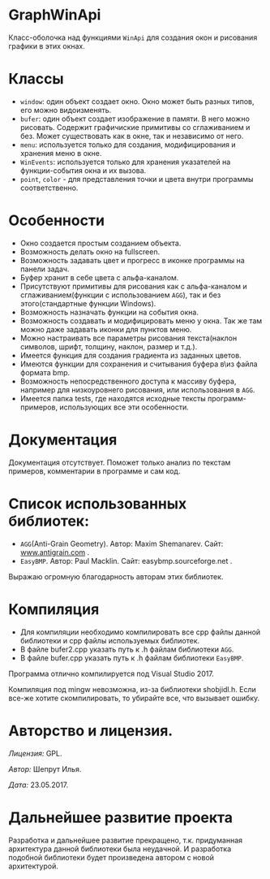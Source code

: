 # GraphWinApi
Класс-оболочка над функциями `WinApi` для создания окон и рисования графики в этих окнах.

# Классы
- `window`: один объект создает окно. Окно может быть разных типов, его можно видоизменять.
- `bufer`: один объект создает изображение в памяти. В него можно рисовать. Содержит графичиские примитивы со сглаживанием и без. Может существовать как в окне, так и независимо от него.
- `menu`: используется только для создания, модифицирования и хранения меню в окне.
- `WinEvents`: используется только для хранения указателей на функции-события окна и их вызова.
- `point`, `color` - для представления точки и цвета внутри программы соответственно. 

# Особенности
- Окно создается простым созданием объекта.
- Возможность делать окно на fullscreen.
- Возможность задавать цвет и прогресс в иконке программы на панели задач.
- Буфер хранит в себе цвета с альфа-каналом.
- Присутствуют примитивы для рисования как с альфа-каналом и сглаживанием(функции с использованием `AGG`), так и без этого(стандартные функции Windows).
- Возможность назначать функции на события окна.
- Возможность создавать и модифицировать меню у окна. Так же там можно даже задавать иконки для пунктов меню.
- Можно настраивать все параметры рисования текста(наклон символов, шрифт, толщину, наклон, размер и т.д.).
- Имеется функция для создания градиента из заданных цветов.
- Имеются функции для сохранения и считывания буфера в\из файла формата bmp.
- Возможность непосредственного доступа к массиву буфера, например для низкоуровнего рисования, или использования в `AGG`.
- Имеется папка tests, где находятся исходные тексты программ-примеров, использующих все эти особенности.

# Документация
Документация отсутствует. Поможет только анализ по текстам примеров, комментарии в программе и сам код.

# Список использованных библиотек:
- `AGG`(Anti-Grain Geometry). Автор: Maxim Shemanarev. Сайт: www.antigrain.com .
- `EasyBMP`. Автор: Paul Macklin. Сайт: easybmp.sourceforge.net .
 
Выражаю огромную благодарность авторам этих библиотек.

# Компиляция
- Для компиляции необходимо компилировать все cpp файлы данной библиотеки и cpp файлы используемых библиотек.
- В файле bufer2.cpp указать путь к .h файлам библиотеки `AGG`.
- В файле bufer.cpp указать путь к .h файлам библиотеки `EasyBMP`.

Программа отлично компилируется под Visual Studio 2017. 

Компиляция под mingw невозможна, из-за библиотеки shobjidl.h. Если все-же хотите скомпилировать, то убирайте все, что вызывает ошибку.

# Авторство и лицензия.
*Лицензия:* GPL.
 
*Автор:* Шепрут Илья.

*Дата:* 23.05.2017.

# Дальнейшее развитие проекта
Разработка и дальнейшее развитие прекращено, т.к. придуманная архитектура данной библиотеки была неудачной. И разработка подобной библиотеки будет произведена автором с новой архитектурой. 